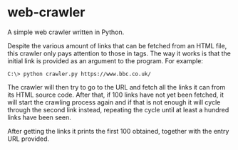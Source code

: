 # web-crawler
A simple web crawler written in Python.

Despite the various amount of links that can be fetched from an HTML file, this crawler only pays attention to those in <a> tags. The
way it works is that the initial link is provided as an argument to the program. For example:
```
C:\> python crawler.py https://www.bbc.co.uk/
```
The crawler will then try to go to the URL and fetch all the links it can from its HTML source code. After that, if 100 links have not
yet been fetched, it will start the crawling process again and if that is not enough it will cycle through the second link instead,
repeating the cycle until at least a hundred links have been seen.

After getting the links it prints the first 100 obtained, together with the entry URL provided.
